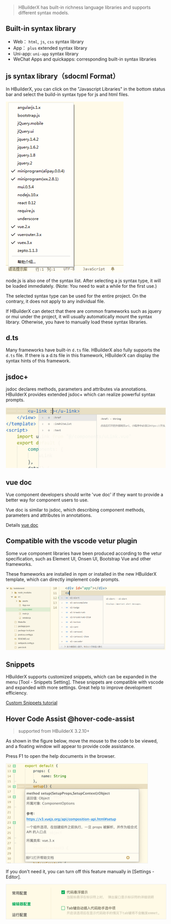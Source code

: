 > HBuilderX has built-in richness language libraries and supports different syntax models.

## Built-in syntax library
- Web： `html`, `js`, `css` syntax library
- App： `plus` extended syntax library
- Uni-app: `uni-app` syntax library
- WeChat Apps and quickapps: corresponding built-in syntax libraries

## js syntax library（sdocml Format）

In HBuilderX, you can click on the "Javascript Libraries" in the bottom status bar and select the build-in syntax type for js and html files.

<img src="/static/snapshots/tutorial/lang_1.png" />

node.js is also one of the syntax list. After selecting a js syntax type, it will be loaded immediately. (Note: You need to wait a while for the first use.)

The selected syntax type can be used for the entire project. On the contrary, it does not apply to any individual file.

If HBuilderX can detect that there are common frameworks such as jquery or mui under the project, it will usually automatically mount the syntax library. Otherwise, you have to manually load these syntax libraries.

## d.ts

Many frameworks have built-in `d.ts` file. HBuilderX also fully supports the `d.ts` file. If there is a d.ts file in this framework, HBuilderX can display the syntax hints of this framework.

## jsdoc+

jsdoc declares methods, parameters and attributes via annotations. HBuilderX provides extended jsdoc+ which can realize powerful syntax prompts.

<img src="/static/snapshots/tutorial/lang_2.png" style="zoom:50%;" />

## vue doc

Vue component developers should write 'vue doc' if they want to provide a better way for component users to use.

Vue doc is similar to jsdoc, which describing component methods, parameters and attributes in annotations.

Details [vue doc](https://hx.dcloud.net.cn/Tutorial/Language/vuedoc)

## Compatible with the vscode vetur plugin

Some vue component libraries have been produced according to the vetur specification, such as Element UI, Onsen UI, Bootstrap Vue and other frameworks.

These frameworks are installed in npm or installed in the new HBuilderX template, which can directly implement code prompts.

<img src="/static/snapshots/tutorial/lang_3.png" style="zoom:50%;"/>

## Snippets

HBuilderX supports customized snippets, which can be expanded in the menu [Tool - Snippets Setting].
These snippets are compatible with vscode and expanded with more settings. Great help to improve development efficiency.

<a href="/Tutorial/Language/Snippets">Custom Snippets tutorial</a>

## Hover Code Assist @hover-code-assist

> supported from HBuilderX 3.2.10+

As shown in the figure below, move the mouse to the code to be viewed, and a floating window will appear to provide code assistance.

Press F1 to open the help documents in the browser.

<img src="/static/snapshots/tutorial/language/hover_helper.png" style="zoom:45%;border: 1px solid #eee;"/>

If you don't need it, you can turn off this feature manually in [Settings - Editor].

<img src="/static/snapshots/tutorial/language/settings_hover_help.png" style="zoom:50%;border: 1px solid #eee;"/>
